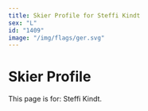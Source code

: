 ```yaml
---
title: Skier Profile for Steffi Kindt
sex: "L"
id: "1409"
image: "/img/flags/ger.svg" 
---
```


# Skier Profile

This page is for: Steffi Kindt.
    